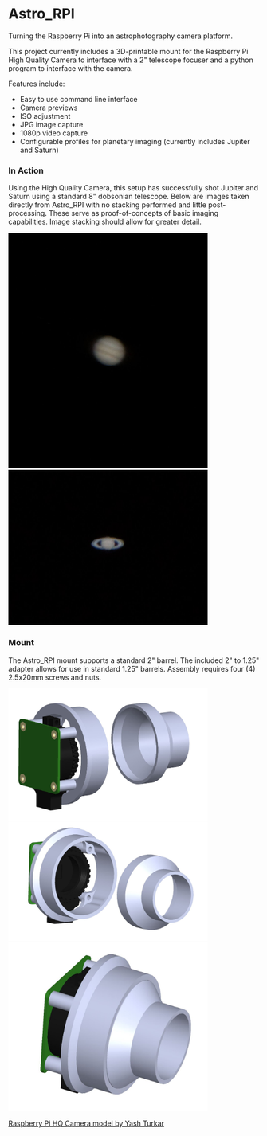# Astro_RPI
Turning the Raspberry Pi into an astrophotography camera platform.

This project currently includes a 3D-printable mount for the Raspberry Pi High Quality Camera to interface with a 2" telescope focuser and a python program to interface with the camera. 

Features include:

- Easy to use command line interface
- Camera previews
- ISO adjustment
- JPG image capture
- 1080p video capture 
- Configurable profiles for planetary imaging (currently includes Jupiter and Saturn)

### In Action
Using the High Quality Camera, this setup has successfully shot Jupiter and Saturn using a standard 8" dobsonian telescope. Below are images taken directly from Astro_RPI with no stacking performed and little post-processing. These serve as proof-of-concepts of basic imaging capabilities. Image stacking should allow for greater detail.

<img src="./Media/jupiter.jpg" alt="Jupiter" width="400"/> <img src="./Media/saturn.jpg" alt="Saturn" width="400"/> 


### Mount
The Astro_RPI mount supports a standard 2" barrel. The included 2" to 1.25" adapter allows for use in standard 1.25" barrels. Assembly requires four (4) 2.5x20mm screws and nuts.

<img src="./Media/CAD/assembly_back.JPG" alt="Rear view of Astro_RPI mount" width="400"/> <img src="./Media/CAD/assembly_front.JPG" alt="Front view of Astro_RPI mount" width="400"/> 
<img src="./Media/CAD/assembly_adapter.JPG" alt="View of Astro_RPI mount with adapter" width="400"/> 

[Raspberry Pi HQ Camera model by Yash Turkar](https://grabcad.com/library/raspberry-pi-hq-camera-1)
